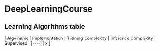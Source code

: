# DeepLearningCourse


## Learning Algorithms table

| Algo name | Implementation | Training Complexity | Inference Complexity | Supervised |
|----|
| x |
